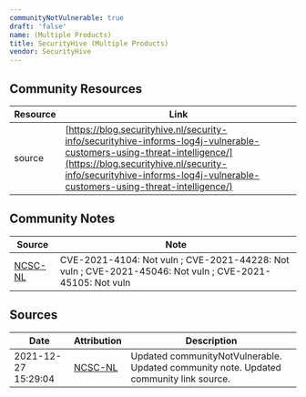 ```yaml
---
communityNotVulnerable: true
draft: 'false'
name: (Multiple Products)
title: SecurityHive (Multiple Products)
vendor: SecurityHive
---
```



## Community Resources
| Resource | Link |
| --- | --- |
| source | [https://blog.securityhive.nl/security-info/securityhive-informs-log4j-vulnerable-customers-using-threat-intelligence/](https://blog.securityhive.nl/security-info/securityhive-informs-log4j-vulnerable-customers-using-threat-intelligence/) |

## Community Notes
| Source | Note |
| --- | --- |
| [NCSC-NL](https://github.com/NCSC-NL/log4shell/blob/main/software/README.md) | CVE-2021-4104: Not vuln ; CVE-2021-44228: Not vuln ; CVE-2021-45046: Not vuln ; CVE-2021-45105: Not vuln </ul> |

## Sources
| Date | Attribution | Description |
| --- | --- | --- |
| 2021-12-27 15:29:04 | [NCSC-NL](https://github.com/NCSC-NL/log4shell/blob/main/software/README.md) | Updated communityNotVulnerable. Updated community note. Updated community link source.  |
